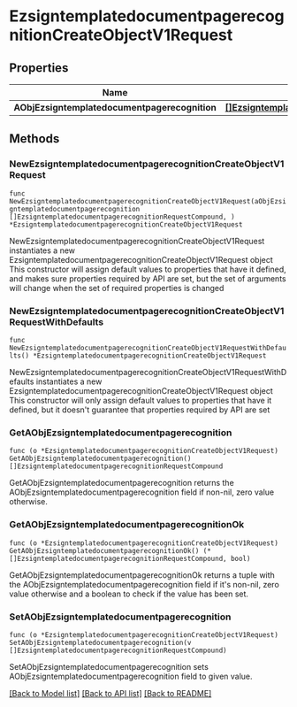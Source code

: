 # EzsigntemplatedocumentpagerecognitionCreateObjectV1Request

## Properties

Name | Type | Description | Notes
------------ | ------------- | ------------- | -------------
**AObjEzsigntemplatedocumentpagerecognition** | [**[]EzsigntemplatedocumentpagerecognitionRequestCompound**](EzsigntemplatedocumentpagerecognitionRequestCompound.md) |  | 

## Methods

### NewEzsigntemplatedocumentpagerecognitionCreateObjectV1Request

`func NewEzsigntemplatedocumentpagerecognitionCreateObjectV1Request(aObjEzsigntemplatedocumentpagerecognition []EzsigntemplatedocumentpagerecognitionRequestCompound, ) *EzsigntemplatedocumentpagerecognitionCreateObjectV1Request`

NewEzsigntemplatedocumentpagerecognitionCreateObjectV1Request instantiates a new EzsigntemplatedocumentpagerecognitionCreateObjectV1Request object
This constructor will assign default values to properties that have it defined,
and makes sure properties required by API are set, but the set of arguments
will change when the set of required properties is changed

### NewEzsigntemplatedocumentpagerecognitionCreateObjectV1RequestWithDefaults

`func NewEzsigntemplatedocumentpagerecognitionCreateObjectV1RequestWithDefaults() *EzsigntemplatedocumentpagerecognitionCreateObjectV1Request`

NewEzsigntemplatedocumentpagerecognitionCreateObjectV1RequestWithDefaults instantiates a new EzsigntemplatedocumentpagerecognitionCreateObjectV1Request object
This constructor will only assign default values to properties that have it defined,
but it doesn't guarantee that properties required by API are set

### GetAObjEzsigntemplatedocumentpagerecognition

`func (o *EzsigntemplatedocumentpagerecognitionCreateObjectV1Request) GetAObjEzsigntemplatedocumentpagerecognition() []EzsigntemplatedocumentpagerecognitionRequestCompound`

GetAObjEzsigntemplatedocumentpagerecognition returns the AObjEzsigntemplatedocumentpagerecognition field if non-nil, zero value otherwise.

### GetAObjEzsigntemplatedocumentpagerecognitionOk

`func (o *EzsigntemplatedocumentpagerecognitionCreateObjectV1Request) GetAObjEzsigntemplatedocumentpagerecognitionOk() (*[]EzsigntemplatedocumentpagerecognitionRequestCompound, bool)`

GetAObjEzsigntemplatedocumentpagerecognitionOk returns a tuple with the AObjEzsigntemplatedocumentpagerecognition field if it's non-nil, zero value otherwise
and a boolean to check if the value has been set.

### SetAObjEzsigntemplatedocumentpagerecognition

`func (o *EzsigntemplatedocumentpagerecognitionCreateObjectV1Request) SetAObjEzsigntemplatedocumentpagerecognition(v []EzsigntemplatedocumentpagerecognitionRequestCompound)`

SetAObjEzsigntemplatedocumentpagerecognition sets AObjEzsigntemplatedocumentpagerecognition field to given value.



[[Back to Model list]](../README.md#documentation-for-models) [[Back to API list]](../README.md#documentation-for-api-endpoints) [[Back to README]](../README.md)


